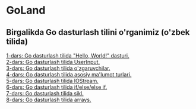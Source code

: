 # GoLand
## Birgalikda Go dasturlash tilini o'rganimiz (o'zbek tilida)

[1-dars: Go dasturlash tilida "Hello, World!" dasturi.](https://github.com/alishercpp/GoLand/blob/master/lesson1.go) <br>
[2-dars: Go dasturlash tilida UserInput.](https://github.com/alishercpp/GoLand/blob/master/lesson2.go) <br>
[3-dars: Go dasturlash tilida o'zgaruvchilar.](https://github.com/alishercpp/GoLand/blob/master/lesson3.go) <br>
[4-dars: Go dasturlash tilida asosiy ma'lumot turlari.](https://github.com/alishercpp/GoLand/blob/master/lesson4.go) <br>
[5-dars: Go dasturlash tilida IOStream.](https://github.com/alishercpp/GoLand/blob/master/lesson5.go) <br>
[6-dars: Go dasturlash tilida if/else/else if.](https://github.com/alishercpp/GoLand/blob/master/lesson6.go) <br>
[7-dars: Go dasturlash tilida sikl.](https://github.com/alishercpp/GoLand/blob/master/lesson7.go) <br>
[8-dars: Go dasturlash tilida arrays.](https://github.com/alishercpp/GoLand/blob/master/lesson8.go) <br>